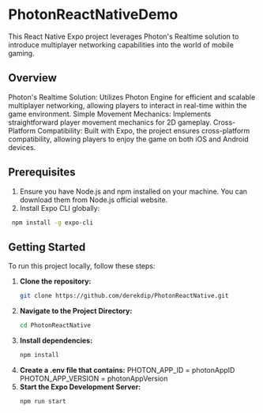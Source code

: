 # PhotonReactNativeDemo

This React Native Expo project leverages Photon's Realtime solution to introduce multiplayer networking capabilities into the world of mobile gaming.

## Overview

Photon's Realtime Solution: Utilizes Photon Engine for efficient and scalable multiplayer networking, allowing players to interact in real-time within the game environment.
Simple Movement Mechanics: Implements straightforward player movement mechanics for 2D gameplay.
Cross-Platform Compatibility: Built with Expo, the project ensures cross-platform compatibility, allowing players to enjoy the game on both iOS and Android devices.

## Prerequisites
1. Ensure you have Node.js and npm installed on your machine. You can download them from Node.js official website.
2. Install Expo CLI globally:
  ```bash
   npm install -g expo-cli
   ```

## Getting Started

To run this project locally, follow these steps:

1. **Clone the repository:**
   ```bash
   git clone https://github.com/derekdip/PhotonReactNative.git
   ```
2. **Navigate to the Project Directory:**
   ```bash
   cd PhotonReactNative
   ```
3. **Install dependencies:**
   ```bash
   npm install
   ```
4. **Create a .env file that contains:**
   PHOTON_APP_ID = photonAppID
   PHOTON_APP_VERSION = photonAppVersion
6. **Start the Expo Development Server:**
    ```bash
   npm run start
   ```
   
